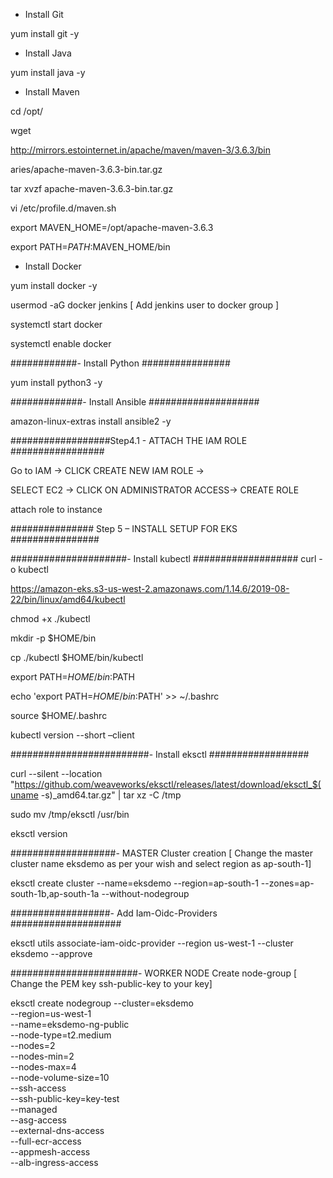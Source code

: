 - Install Git

yum install git -y

- Install Java

yum install java -y

- Install Maven

cd /opt/

wget

http://mirrors.estointernet.in/apache/maven/maven-3/3.6.3/bin

aries/apache-maven-3.6.3-bin.tar.gz

tar xvzf apache-maven-3.6.3-bin.tar.gz

vi /etc/profile.d/maven.sh

export MAVEN_HOME=/opt/apache-maven-3.6.3

export PATH=$PATH:$MAVEN_HOME/bin

- Install Docker

yum install docker -y

usermod -aG docker jenkins [ Add jenkins user to docker group ]

systemctl start docker

systemctl enable docker

############- Install Python ################

yum install python3 -y

#############- Install Ansible ####################

amazon-linux-extras install ansible2 -y

##################Step4.1 - ATTACH THE IAM ROLE #################

Go to IAM -> CLICK CREATE NEW IAM ROLE ->

SELECT EC2 -> CLICK ON ADMINISTRATOR ACCESS-> CREATE ROLE

attach role to instance

############### Step 5 – INSTALL SETUP FOR EKS ################

#####################-   Install kubectl   ###################
curl -o kubectl

https://amazon-eks.s3-us-west-2.amazonaws.com/1.14.6/2019-08-22/bin/linux/amd64/kubectl

chmod +x ./kubectl

mkdir -p $HOME/bin

cp ./kubectl $HOME/bin/kubectl

export PATH=$HOME/bin:$PATH

echo 'export PATH=$HOME/bin:$PATH' >> ~/.bashrc

source $HOME/.bashrc

kubectl version --short –client


#########################- Install eksctl ##################

curl --silent --location "https://github.com/weaveworks/eksctl/releases/latest/download/eksctl_$(uname -s)_amd64.tar.gz" | tar xz -C /tmp

sudo mv /tmp/eksctl /usr/bin

eksctl version


###################- MASTER Cluster creation [ Change the master cluster name eksdemo as per your wish and select region as ap-south-1]

eksctl create cluster --name=eksdemo --region=ap-south-1 --zones=ap-south-1b,ap-south-1a --without-nodegroup


##################- Add Iam-Oidc-Providers ####################

eksctl utils associate-iam-oidc-provider --region us-west-1 --cluster eksdemo --approve


#######################- WORKER NODE Create node-group [ Change the PEM key ssh-public-key to your key]

eksctl create nodegroup --cluster=eksdemo \
--region=us-west-1 \
--name=eksdemo-ng-public \
--node-type=t2.medium \
--nodes=2 \
--nodes-min=2 \
--nodes-max=4 \
--node-volume-size=10 \
--ssh-access \
--ssh-public-key=key-test \
--managed \
--asg-access \
--external-dns-access \
--full-ecr-access \
--appmesh-access \
--alb-ingress-access







